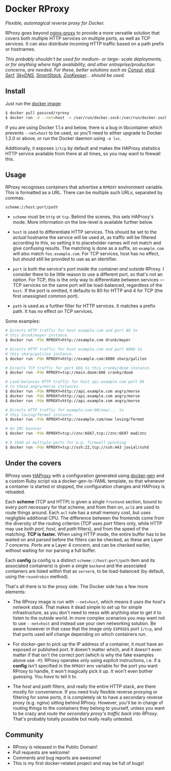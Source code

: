 # Docker RProxy

_Flexible, automagical reverse proxy for Docker._

RProxy goes beyond [nginx-proxy] to provide a more versatile
solution that covers both multiple HTTP services on multiple
ports, as well as TCP services. It can also distribute incoming
HTTP traffic based on a path prefix or hostnames.

_This probably shouldn't be used for medium- or large- scale
deployments, or for anything where high availability, and other
entreprise/production concerns, are needed. For these, better
solutions such as [Consul], [etcd], [Serf], [SkyDNS],
[SmartStack], [ZooKeeper]… should be used._

[nginx-proxy]: https://github.com/jwilder/nginx-proxy/

[Consul]: http://www.consul.io/
[doozerd]: https://github.com/ha/doozerd
[etcd]: https://github.com/coreos/etcd
[Serf]: http://www.serfdom.io/
[SkyDNS]: https://github.com/skynetservices/skydns
[SmartStack]: http://nerds.airbnb.com/smartstack-service-discovery-cloud/
[ZooKeeper]: https://zookeeper.apache.org/

## Install

Just run the [docker image]:

```bash
$ docker pull passcod/rproxy
$ docker run -d --net=host -v /var/run/docker.sock:/var/run/docker.sock passcod/rproxy
```

If you are using Docker 1.1.x and below, there is a bug in libcontainer
which prevents `--net=host` to be used, so you'll need to either upgrade
to Docker 1.2.0 or above, or run the Docker daemon using `-e lxc`.

Additionally, it exposes `1/tcp` by default and makes the HAProxy
statistics HTTP service available from there at all times, so
you may want to firewall this.

[docker image]: https://registry.hub.docker.com/u/passcod/rproxy

## Usage

RProxy recognises containers that advertise a `RPROXY` environment
variable. This is formatted as a URL. There can be multiple such
URLs, separated by commas.

```
scheme://host:port/path
```

- `scheme` must be `http` or `tcp`. Behind the scenes, this
  sets HAProxy's mode. More information on the low-level is
  available further below.

- `host` is used to differentiate HTTP services. This should be
  set to the _actual_ hostname the service will be used at, as
  traffic will be filtered according to this, so setting it to
  placeholder names will not match and give confusing results.
  The matching is done as a suffix, so `example.com` will also
  match `foo.example.com`. For TCP services, host has no effect,
  but should still be provided to use as an identifier.

- `port` is both the service's port inside the container _and_
  outside RProxy. I consider there to be little reason to use a
  different port, so that's not an option. For TCP, this is the
  only way to differentiate between services — TCP services on
  the same port will be load-balanced, regardless of the `host`.
  If the port is omitted, it defaults to 80 for HTTP and 4 for
  TCP (the first unassigned common port).

- `path` is used as a further filter for HTTP services. It
  matches a prefix path. It has no effect on TCP services.

Some examples:

```bash
# Directs HTTP traffic for host example.com and port 80 to
# this drunk/mayer instance.
$ docker run -Pde RPROXY=http://example.com drunk/mayer

# Directs HTTP traffic for host example.com and port 8080 to
# this sharp/galileo instance.
$ docker run -Pde RPROXY=http://example.com:8080 sharp/galileo

# Directs TCP traffic for port 666 to this cranky/doom instance.
$ docker run -Pde RPROXY=tcp://main.doom:666 cranky/doom

# Load-balances HTTP traffic for host api.example.com port 80
# to these angry/morse instances.
$ docker run -Pde RPROXY=http://api.example.com angry/morse
$ docker run -Pde RPROXY=http://api.example.com angry/morse
$ docker run -Pde RPROXY=http://api.example.com angry/morse

# Directs HTTP traffic for example.com:80/new/... to
# this loving/fermat instance.
$ docker run -Pde RPROXY=http://example.com/new loving/fermat

# An IRC bouncer
$ docker run -Pde RPROXY=tcp://znc:6667,tcp://znc:6697 mad/znc

# A SSHd on multiple ports for e.g. firewall punching
$ docker run -Pde RPROXY=tcp://ssh:22,tcp://ssh:443 jovial/sshd
```

## Under the covers

RProxy uses [HAProxy] with a configuration generated using
[docker-gen] and a custom Ruby script via a docker-gen-to-YAML
template, so that whenever a container is started or stopped,
the configuration changes and HAProxy is reloaded.

Each **scheme** (TCP and HTTP) is given a single `frontend`
section, bound to every port necessary for that scheme, and from
then on, `acl`s are used to route things around. Each `acl` rule
has a small memory cost, but uses negligible additional CPU. The
difference between the frontends come from the diversity of the
routing criterion (TCP uses *port* filters only, while HTTP may
use both *port*, *host*, and *path* filters), and from the speed
of the matching. __TCP is faster.__ When using HTTP mode, the
entire buffer has to be waited on and parsed before the filters
can be checked, as these are Layer 7 concerns. *Ports* are a
Layer 4 concern, and can be checked earlier, without waiting for
nor parsing a full buffer.

Each **config** (a config is a distinct `scheme://host:port/path`
item and its associated containers) is given a single `backend`
and the associated containers are listed within that as `server`s,
to be load-balanced (by default, using the `roundrobin` method).

That's all there is to the proxy side. The Docker side has a few
more elements:

- The RProxy image is run with `--net=host`, which means it *uses
  the host's network stack*. That makes it dead simple to set up
  for simple infrastructure, as you don't need to mess with
  anything else to get it to listen to the outside world. In more
  complex scenarios you may want not to use `--net=host` and
  instead use your own networking solution. Be aware however in
  that case that the image *only* `EXPOSE`s port `1/tcp`, and that
  ports used *will* change depending on which containers run.

- For docker-gen to pick up the IP address of a container, it
  *must* have an exposed or published port. It doesn't matter
  which, and it doesn't even matter if that isn't the correct
  port (which is why the fake examples above use `-P`): RProxy
  operates only using *explicit* instructions, i.e. if a **config**
  isn't specified in the `RPROXY` env variable for the port you
  want RProxy to handle, it won't magically pick it up. It won't
  even bother guessing. You *have* to tell it to.

- The *host* and *path* filters, and really the entire HTTP stack,
  are there mostly for convenience. If you need truly flexible
  reverse proxying or filtering for some ports, it is completely
  ok to have a secondary reverse proxy (e.g. nginx) sitting behind
  RProxy. However, you'll be in charge of routing things to the
  containers they belong to yourself, unless you want to be crazy
  and *route the secondary proxy's traffic back into RProxy*.
  That's probably totally possible but really really untested.

[HAProxy]: http://www.haproxy.org/
[docker-gen]: https://github.com/jwilder/docker-gen/
[file a bug]: https://github.com/passcod/docker-rproxy/issues/new

## Community

- RProxy is released in the Public Domain!
- Pull requests are welcome!
- Comments and bug reports are awesome!
- This is my first docker-related project and may be full of bugs!
